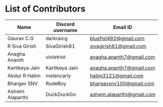 List of Contributors
====================

| Name             | Discord username | Email ID                   |
|------------------|------------------|----------------------------|
| Gaurav C.G       | darkraicg        | bluefist492@gmail.com      |
| R Siva Girish    | SivaGirish81     | sivagirish81@gmail.com     |
| Anagha Ananth    | violetriot       | anagha.ananth7@gmail.com   |
| Kartikeya Jain   | Kartikeya Jain   | anagha.ananth7@gmail.com   |
| Abdur R Hatim    | melancarly       | hatim3121@gmail.com        |
| Bhargav SNV      | RudeBoy          | bhargavsnv100@gmail.com    |
| Ashwin Alaparthi | DuckDuckGo       | ashwin.alaparthi@gmail.com |
